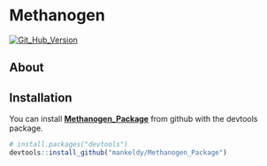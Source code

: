 
<!-- README.md is generated from README.Rmd. Please edit that file -->

# Methanogen

<!-- badges: start -->

[![Git\_Hub\_Version](https://img.shields.io/github/r-package/v/mankeldy/Methanogen_package?label=Github&logo=Github)](/commits)
<!-- badges: end -->

## About

## Installation

You can install **[Methanogen\_Package]()** from github with the
devtools package.

``` r
# install.packages("devtools")
devtools::install_github("mankeldy/Methanogen_Package")
```
